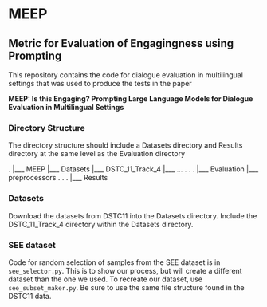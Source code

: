 # MEEP

## Metric for Evaluation of Engagingness using Prompting

This repository contains the code for dialogue evaluation in multilingual settings 
that was used to produce the tests in the paper

 
**MEEP: Is this Engaging? Prompting Large Language Models for Dialogue
Evaluation in Multilingual Settings**


### Directory Structure

The directory structure should include a Datasets directory and Results directory at the
same level as the Evaluation directory 

.
|___ MEEP
       |___ Datasets
                |___ DSTC_11_Track_4
                        |___ ...
                            .
                            .
                            .
        |___ Evaluation
                |___ preprocessors
                        .
                        .
                        .
        |___ Results

### Datasets

Download the datasets from DSTC11 into the Datasets directory.
Include the DSTC_11_Track_4 directory within the Datasets directory.

### SEE dataset

Code for random selection of samples from the SEE dataset is in `see_selector.py`. This is to show our process, but will create a different dataset than the one we used. To recreate our dataset, use `see_subset_maker.py`. Be sure to use the same file structure found in the DSTC11 data.

